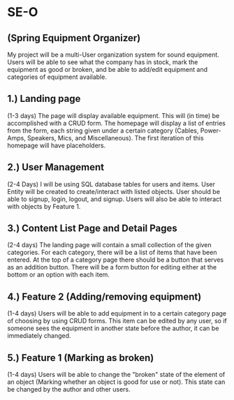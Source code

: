 # SE-O

## (Spring Equipment Organizer)

My project will be a multi-User organization system for sound equipment. Users will be able to see what the company has in stock, mark the equipment as good or broken, and be able to add/edit equipment and categories of equipment available.

## 1.) Landing page
(1-3 days) The page will display available equipment. This will (in time) be accomplished with a CRUD form. The homepage will display a list of entries from the form, each string given under a certain category (Cables, Power-Amps, Speakers, Mics, and Miscellaneous). The first iteration of this homepage will have placeholders.

## 2.) User Management
(2-4 Days) I will be using SQL database tables for users and items. User Entity will be created to create/interact with listed objects. User should be able to signup, login, logout, and signup. Users will also be able to interact with objects by Feature 1.

## 3.) Content List Page and Detail Pages
(2-4 days) The landing page will contain a small collection of the given categories. For each category, there will be a list of items that have been entered. At the top of a category page there should be a button that serves as an addition button. There will be a form button for editing either at the bottom or an option with each item.

## 4.) Feature 2 (Adding/removing equipment)
(1-4 days) Users will be able to add equipment in to a certain category page of choosing by using CRUD forms. This item can be edited by any user, so if someone sees the equipment in another state before the author, it can be immediately changed.

## 5.) Feature 1 (Marking as broken)
(1-4 days) Users will be able to change the "broken" state of the element of an object (Marking whether an object is good for use or not). This state can be changed by the author and other users.
